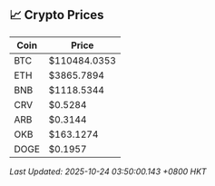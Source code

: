 ## 📈 Crypto Prices

| Coin | Price |
| ---- | ----- |
| BTC | $110484.0353 |
| ETH | $3865.7894 |
| BNB | $1118.5344 |
| CRV | $0.5284 |
| ARB | $0.3144 |
| OKB | $163.1274 |
| DOGE | $0.1957 |

_Last Updated: 2025-10-24 03:50:00.143 +0800 HKT_